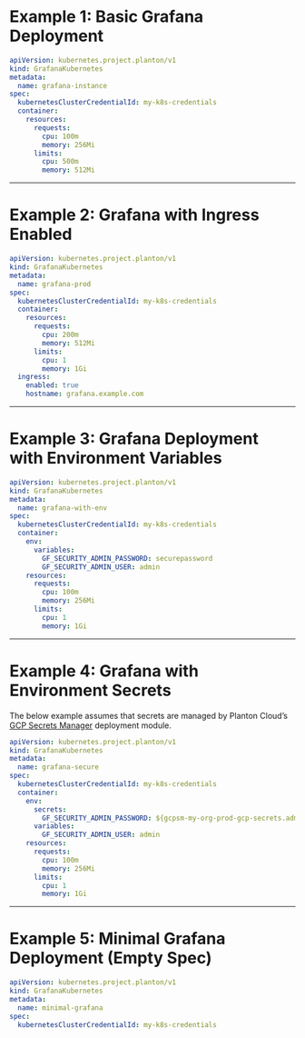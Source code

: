 
# Example 1: Basic Grafana Deployment

```yaml
apiVersion: kubernetes.project.planton/v1
kind: GrafanaKubernetes
metadata:
  name: grafana-instance
spec:
  kubernetesClusterCredentialId: my-k8s-credentials
  container:
    resources:
      requests:
        cpu: 100m
        memory: 256Mi
      limits:
        cpu: 500m
        memory: 512Mi
```

---

# Example 2: Grafana with Ingress Enabled

```yaml
apiVersion: kubernetes.project.planton/v1
kind: GrafanaKubernetes
metadata:
  name: grafana-prod
spec:
  kubernetesClusterCredentialId: my-k8s-credentials
  container:
    resources:
      requests:
        cpu: 200m
        memory: 512Mi
      limits:
        cpu: 1
        memory: 1Gi
  ingress:
    enabled: true
    hostname: grafana.example.com
```

---

# Example 3: Grafana Deployment with Environment Variables

```yaml
apiVersion: kubernetes.project.planton/v1
kind: GrafanaKubernetes
metadata:
  name: grafana-with-env
spec:
  kubernetesClusterCredentialId: my-k8s-credentials
  container:
    env:
      variables:
        GF_SECURITY_ADMIN_PASSWORD: securepassword
        GF_SECURITY_ADMIN_USER: admin
    resources:
      requests:
        cpu: 100m
        memory: 256Mi
      limits:
        cpu: 1
        memory: 1Gi
```

---

# Example 4: Grafana with Environment Secrets

The below example assumes that secrets are managed by Planton Cloud’s [GCP Secrets Manager](https://buf.build/project-planton/apis/docs/main:cloud.planton.apis.code2cloud.v1.gcp.gcpsecretsmanager) deployment module.

```yaml
apiVersion: kubernetes.project.planton/v1
kind: GrafanaKubernetes
metadata:
  name: grafana-secure
spec:
  kubernetesClusterCredentialId: my-k8s-credentials
  container:
    env:
      secrets:
        GF_SECURITY_ADMIN_PASSWORD: ${gcpsm-my-org-prod-gcp-secrets.admin-password}
      variables:
        GF_SECURITY_ADMIN_USER: admin
    resources:
      requests:
        cpu: 100m
        memory: 256Mi
      limits:
        cpu: 1
        memory: 1Gi
```

---

# Example 5: Minimal Grafana Deployment (Empty Spec)

```yaml
apiVersion: kubernetes.project.planton/v1
kind: GrafanaKubernetes
metadata:
  name: minimal-grafana
spec:
  kubernetesClusterCredentialId: my-k8s-credentials
```
